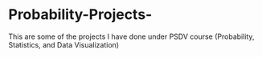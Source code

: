 # Probability-Projects-
This are some of the projects I have done under PSDV course (Probability, Statistics, and Data Visualization)
